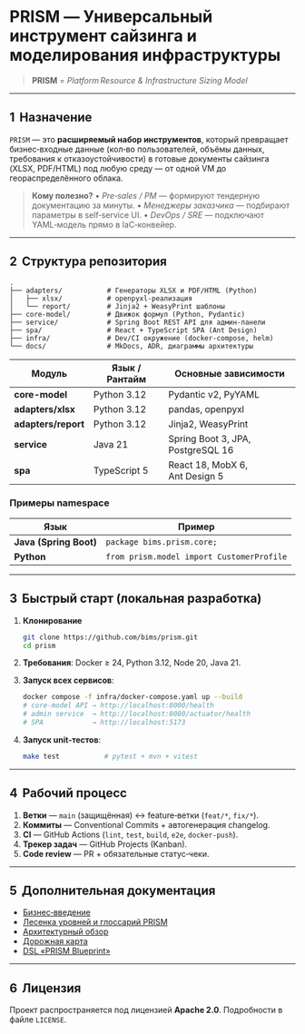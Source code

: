 # **PRISM** — Универсальный инструмент сайзинга и моделирования инфраструктуры

> **PRISM** = *Platform Resource & Infrastructure Sizing Model*

---

## 1  Назначение

`PRISM` — это **расширяемый набор инструментов**, который превращает бизнес‑входные данные (кол‑во пользователей, объёмы данных, требования к отказоустойчивости) в готовые документы сайзинга (XLSX, PDF/HTML) под любую среду — от одной VM до геораспределённого облака.

> **Кому полезно?**
> • *Pre‑sales / PM* — формируют тендерную документацию за минуты.
> • *Менеджеры заказчика* — подбирают параметры в self‑service UI.
> • *DevOps / SRE* — подключают YAML‑модель прямо в IaC‑конвейер.

---

## 2  Структура репозитория

```
.
├── adapters/           # Генераторы XLSX и PDF/HTML (Python)
│   ├── xlsx/           # openpyxl‑реализация
│   └── report/         # Jinja2 + WeasyPrint шаблоны
├── core-model/         # Движок формул (Python, Pydantic)
├── service/            # Spring Boot REST API для админ‑панели
├── spa/                # React + TypeScript SPA (Ant Design)
├── infra/              # Dev/CI окружение (docker‑compose, helm)
└── docs/               # MkDocs, ADR, диаграммы архитектуры
```

| Модуль              | Язык / Рантайм | Основные зависимости              |
|---------------------| -------------- | --------------------------------- |
| **core-model**      | Python 3.12    | Pydantic v2, PyYAML               |
| **adapters/xlsx**   | Python 3.12    | pandas, openpyxl                  |
| **adapters/report** | Python 3.12    | Jinja2, WeasyPrint                |
| **service**         | Java 21        | Spring Boot 3, JPA, PostgreSQL 16 |
| **spa**             | TypeScript 5   | React 18, MobX 6, Ant Design 5    |

### Примеры namespace

| Язык                   | Пример                                    |
| ---------------------- | ----------------------------------------- |
| **Java (Spring Boot)** | `package bims.prism.core;`                |
| **Python**             | `from prism.model import CustomerProfile` |

---

## 3  Быстрый старт (локальная разработка)

1. **Клонирование**

   ```bash
   git clone https://github.com/bims/prism.git
   cd prism
   ```
2. **Требования**: Docker ≥ 24, Python 3.12, Node 20, Java 21.
3. **Запуск всех сервисов**:

   ```bash
   docker compose -f infra/docker-compose.yaml up --build
   # core-model API → http://localhost:8000/health
   # admin service  → http://localhost:8080/actuator/health
   # SPA            → http://localhost:5173
   ```
4. **Запуск unit‑тестов**:

   ```bash
   make test           # pytest + mvn + vitest
   ```

---

## 4  Рабочий процесс

1. **Ветки** — `main` (защищённая) ↔ feature‑ветки (`feat/*`, `fix/*`).
2. **Коммиты** — Conventional Commits + автогенерация changelog.
3. **CI** — GitHub Actions (`lint`, `test`, `build`, `e2e`, `docker-push`).
4. **Трекер задач** — GitHub Projects (Kanban).
5. **Code review** — PR + обязательные статус‑чеки.

---

## 5  Дополнительная документация

* [Бизнес‑введение](docs/business_intro.md)
* [Лесенка уровней и глоссарий PRISM](docs/layers_and_glossary.md)
* [Архитектурный обзор](docs/architecture_overview.md)
* [Дорожная карта](docs/roadmap.md)
* [DSL «PRISM Blueprint»](docs/blueprint_dsl.md)

---

## 6  Лицензия

Проект распространяется под лицензией **Apache 2.0**. Подробности в файле `LICENSE`.
